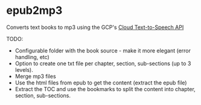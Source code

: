 # epub2mp3
Converts text books to mp3 using the GCP's [Cloud Text-to-Speech API](https://cloud.google.com/text-to-speech/)

TODO:
* Configurable folder with the book source - make it more elegant (error handling, etc)
* Option to create one txt file per chapter, section, sub-sections (up to 3 levels).
* Merge mp3 files 
* Use the html files from epub to get the content (extract the epub file)
* Extract the TOC and use the bookmarks to split the content into chapter, section, sub-sections.

